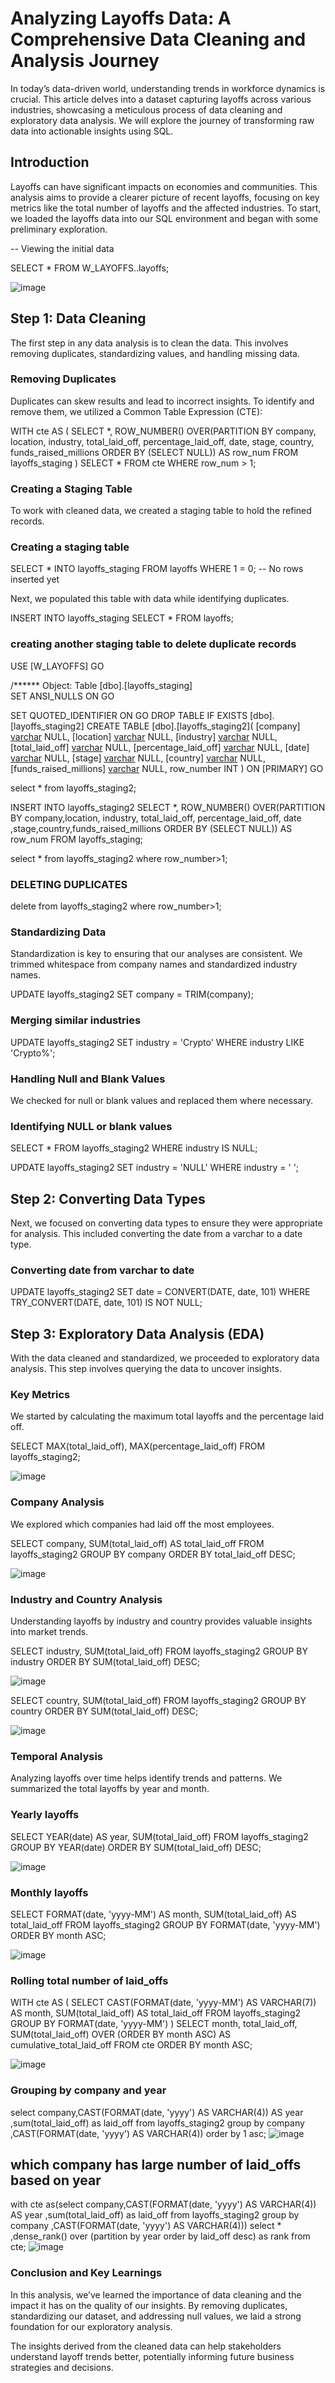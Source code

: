 # Analyzing Layoffs Data: A Comprehensive Data Cleaning and Analysis Journey

In today’s data-driven world, understanding trends in workforce dynamics is crucial. 
This article delves into a dataset capturing layoffs across various industries, showcasing a meticulous process of data cleaning and exploratory data analysis. We will explore the journey of transforming raw data into actionable insights using SQL.

## Introduction
Layoffs can have significant impacts on economies and communities. This analysis aims to provide a clearer picture of recent layoffs, focusing on key metrics like the total number of layoffs and the affected industries. 
To start, we loaded the layoffs data into our SQL environment and began with some preliminary exploration.


-- Viewing the initial data

SELECT * FROM W_LAYOFFS..layoffs;

![image](https://github.com/user-attachments/assets/d111886d-2afd-4191-af4c-cff46f622ea5)


## Step 1: Data Cleaning

The first step in any data analysis is to clean the data. This involves removing duplicates, standardizing values, and handling missing data.

### Removing Duplicates

Duplicates can skew results and lead to incorrect insights. To identify and remove them, we utilized a Common Table Expression (CTE):


WITH cte AS (
    SELECT *,
           ROW_NUMBER() OVER(PARTITION BY company, location, industry, total_laid_off, percentage_laid_off, date, stage, country, funds_raised_millions
                             ORDER BY (SELECT NULL)) AS row_num
    FROM layoffs_staging
)
SELECT * 
FROM cte 
WHERE row_num > 1;


### Creating a Staging Table

To work with cleaned data, we created a staging table to hold the refined records.


### Creating a staging table

SELECT *
INTO layoffs_staging
FROM layoffs
WHERE 1 = 0;  -- No rows inserted yet


Next, we populated this table with data while identifying duplicates.


INSERT INTO layoffs_staging
SELECT * FROM layoffs;

### creating another staging table to delete duplicate records


USE [W_LAYOFFS]
GO

/****** Object:  Table [dbo].[layoffs_staging]    
SET ANSI_NULLS ON
GO

SET QUOTED_IDENTIFIER ON
GO
DROP TABLE IF EXISTS [dbo].[layoffs_staging2]
CREATE TABLE [dbo].[layoffs_staging2](
	[company] [varchar](50) NULL,
	[location] [varchar](50) NULL,
	[industry] [varchar](50) NULL,
	[total_laid_off] [varchar](50) NULL,
	[percentage_laid_off] [varchar](50) NULL,
	[date] [varchar](50) NULL,
	[stage] [varchar](50) NULL,
	[country] [varchar](50) NULL,
	[funds_raised_millions] [varchar](50) NULL,
	row_number INT
) ON [PRIMARY]
GO

select * from layoffs_staging2;

INSERT INTO layoffs_staging2
 SELECT *,
           ROW_NUMBER() OVER(PARTITION BY company,location, industry, total_laid_off, percentage_laid_off, date ,stage,country,funds_raised_millions
                             ORDER BY (SELECT NULL)) AS row_num
    FROM layoffs_staging;


select * from layoffs_staging2 where row_number>1;

### DELETING DUPLICATES

delete from layoffs_staging2 where row_number>1;

### Standardizing Data

Standardization is key to ensuring that our analyses are consistent. We trimmed whitespace from company names and standardized industry names.

UPDATE layoffs_staging2 SET company = TRIM(company);

### Merging similar industries

UPDATE layoffs_staging2 SET industry = 'Crypto' WHERE industry LIKE 'Crypto%';


### Handling Null and Blank Values

We checked for null or blank values and replaced them where necessary.


### Identifying NULL or blank values
SELECT * FROM layoffs_staging2 WHERE industry IS NULL;

UPDATE layoffs_staging2 SET industry = 'NULL' WHERE industry = ' ';


## Step 2: Converting Data Types

Next, we focused on converting data types to ensure they were appropriate for analysis. This included converting the date from a varchar to a date type.

### Converting date from varchar to date
UPDATE layoffs_staging2 SET date = CONVERT(DATE, date, 101) WHERE TRY_CONVERT(DATE, date, 101) IS NOT NULL;


## Step 3: Exploratory Data Analysis (EDA)

With the data cleaned and standardized, we proceeded to exploratory data analysis. This step involves querying the data to uncover insights.

### Key Metrics

We started by calculating the maximum total layoffs and the percentage laid off.


SELECT MAX(total_laid_off), MAX(percentage_laid_off) FROM layoffs_staging2;

![image](https://github.com/user-attachments/assets/b959cbaf-fae3-473e-8840-fd84c3b5c14e)


### Company Analysis

We explored which companies had laid off the most employees.


SELECT company, SUM(total_laid_off) AS total_laid_off 
FROM layoffs_staging2
GROUP BY company
ORDER BY total_laid_off DESC;

![image](https://github.com/user-attachments/assets/b35f9f7c-bf92-42e1-9474-46f7cb6588d2)


### Industry and Country Analysis

Understanding layoffs by industry and country provides valuable insights into market trends.


SELECT industry, SUM(total_laid_off) 
FROM layoffs_staging2
GROUP BY industry
ORDER BY SUM(total_laid_off) DESC;

![image](https://github.com/user-attachments/assets/7116fa90-e518-427b-8858-9b52fe9d9fe0)

SELECT country, SUM(total_laid_off) 
FROM layoffs_staging2
GROUP BY country
ORDER BY SUM(total_laid_off) DESC;

![image](https://github.com/user-attachments/assets/66c76466-49d5-40c9-9a38-9b4ea5cdcac2)


### Temporal Analysis

Analyzing layoffs over time helps identify trends and patterns. We summarized the total layoffs by year and month.


### Yearly layoffs
SELECT YEAR(date) AS year, SUM(total_laid_off) 
FROM layoffs_staging2
GROUP BY YEAR(date)
ORDER BY SUM(total_laid_off) DESC;

![image](https://github.com/user-attachments/assets/e2a6b721-9617-41bf-bbf2-d1a82a2eeaa3)


### Monthly layoffs
SELECT FORMAT(date, 'yyyy-MM') AS month, SUM(total_laid_off) AS total_laid_off
FROM layoffs_staging2
GROUP BY FORMAT(date, 'yyyy-MM')
ORDER BY month ASC;

![image](https://github.com/user-attachments/assets/d5c352d2-1df3-4918-972a-c9b891cedc6e)

### Rolling total number of laid_offs

WITH cte AS (
    SELECT CAST(FORMAT(date, 'yyyy-MM') AS VARCHAR(7)) AS month, 
           SUM(total_laid_off) AS total_laid_off
    FROM layoffs_staging2
    GROUP BY FORMAT(date, 'yyyy-MM')
)
SELECT month, 
       total_laid_off, 
       SUM(total_laid_off) OVER (ORDER BY month ASC) AS cumulative_total_laid_off
FROM cte
ORDER BY month ASC;

![image](https://github.com/user-attachments/assets/01b17e71-8f9d-4712-8759-a6edf420b288)

### Grouping by company and year

select company,CAST(FORMAT(date, 'yyyy') AS VARCHAR(4)) AS year ,sum(total_laid_off) as laid_off from layoffs_staging2
group by company ,CAST(FORMAT(date, 'yyyy') AS VARCHAR(4))
order by 1 asc;
![image](https://github.com/user-attachments/assets/9766b80a-5c05-4af2-8916-1e06d628442a)

## which company has large number of laid_offs based on year
with cte as(select company,CAST(FORMAT(date, 'yyyy') AS VARCHAR(4)) AS year ,sum(total_laid_off) as laid_off from layoffs_staging2
group by company ,CAST(FORMAT(date, 'yyyy') AS VARCHAR(4)))
select * ,dense_rank() over (partition by year order by laid_off desc) as rank from cte;
![image](https://github.com/user-attachments/assets/6250f9ed-c081-46bd-b378-2f9057f59595)

### Conclusion and Key Learnings
In this analysis, we’ve learned the importance of data cleaning and the impact it has on the quality of our insights. By removing duplicates, standardizing our dataset, and addressing null values, we laid a strong foundation for our exploratory analysis.

The insights derived from the cleaned data can help stakeholders understand layoff trends better, potentially informing future business strategies and decisions.


